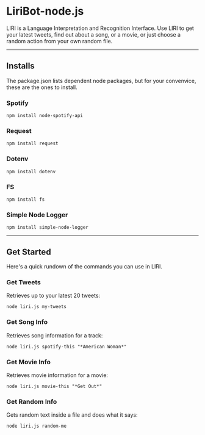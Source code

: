 # LiriBot-node.js

LIRI is a Language Interpretation and Recognition Interface. Use LIRI to get your latest tweets, find out about a song, or a movie, or just choose a random action from your own random file.
___
## Installs

The package.json lists dependent node packages, but for your convenvice, these are the ones to install.

### Spotify
`npm install node-spotify-api`

### Request
`npm install request`

### Dotenv
`npm install dotenv`

### FS
`npm install fs`

### Simple Node Logger
`npm install simple-node-logger`
___
## Get Started

Here's a quick rundown of the commands you can use in LIRI.

### Get Tweets
Retrieves up to your latest 20 tweets:

`node liri.js my-tweets`

### Get Song Info
Retrieves song information for a track:

`node liri.js spotify-this "*American Woman*"`

### Get Movie Info
Retrieves movie information for a movie:

`node liri.js movie-this "*Get Out*"`

### Get Random Info
Gets random text inside a file and does what it says:

`node liri.js random-me`